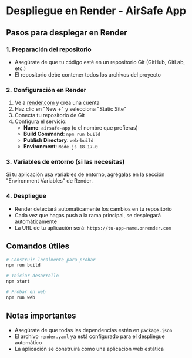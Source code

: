 # Despliegue en Render - AirSafe App

## Pasos para desplegar en Render

### 1. Preparación del repositorio
- Asegúrate de que tu código esté en un repositorio Git (GitHub, GitLab, etc.)
- El repositorio debe contener todos los archivos del proyecto

### 2. Configuración en Render
1. Ve a [render.com](https://render.com) y crea una cuenta
2. Haz clic en "New +" y selecciona "Static Site"
3. Conecta tu repositorio de Git
4. Configura el servicio:
   - **Name**: `airsafe-app` (o el nombre que prefieras)
   - **Build Command**: `npm run build`
   - **Publish Directory**: `web-build`
   - **Environment**: `Node.js 18.17.0`

### 3. Variables de entorno (si las necesitas)
Si tu aplicación usa variables de entorno, agrégalas en la sección "Environment Variables" de Render.

### 4. Despliegue
- Render detectará automáticamente los cambios en tu repositorio
- Cada vez que hagas push a la rama principal, se desplegará automáticamente
- La URL de tu aplicación será: `https://tu-app-name.onrender.com`

## Comandos útiles

```bash
# Construir localmente para probar
npm run build

# Iniciar desarrollo
npm start

# Probar en web
npm run web
```

## Notas importantes
- Asegúrate de que todas las dependencias estén en `package.json`
- El archivo `render.yaml` ya está configurado para el despliegue automático
- La aplicación se construirá como una aplicación web estática 